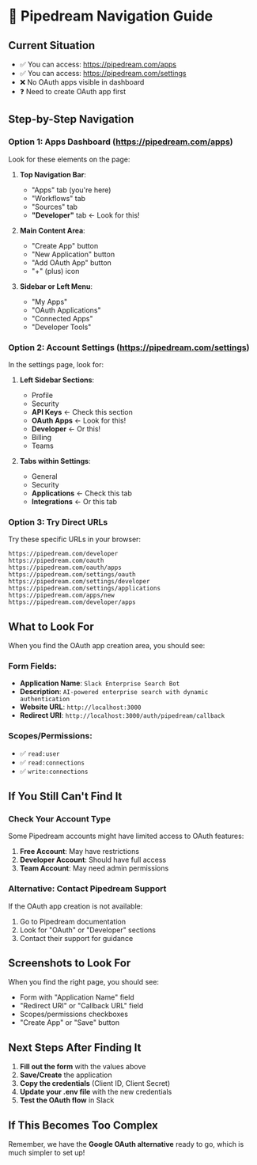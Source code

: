 # 🧭 Pipedream Navigation Guide

## Current Situation
- ✅ You can access: https://pipedream.com/apps
- ✅ You can access: https://pipedream.com/settings  
- ❌ No OAuth apps visible in dashboard
- ❓ Need to create OAuth app first

## Step-by-Step Navigation

### Option 1: Apps Dashboard (https://pipedream.com/apps)

Look for these elements on the page:

1. **Top Navigation Bar**:
   - "Apps" tab (you're here)
   - "Workflows" tab
   - "Sources" tab
   - **"Developer"** tab ← Look for this!

2. **Main Content Area**:
   - "Create App" button
   - "New Application" button
   - "Add OAuth App" button
   - "+" (plus) icon

3. **Sidebar or Left Menu**:
   - "My Apps"
   - "OAuth Applications" 
   - "Connected Apps"
   - "Developer Tools"

### Option 2: Account Settings (https://pipedream.com/settings)

In the settings page, look for:

1. **Left Sidebar Sections**:
   - Profile
   - Security
   - **API Keys** ← Check this section
   - **OAuth Apps** ← Look for this!
   - **Developer** ← Or this!
   - Billing
   - Teams

2. **Tabs within Settings**:
   - General
   - Security
   - **Applications** ← Check this tab
   - **Integrations** ← Or this tab

### Option 3: Try Direct URLs

Try these specific URLs in your browser:

```
https://pipedream.com/developer
https://pipedream.com/oauth
https://pipedream.com/oauth/apps
https://pipedream.com/settings/oauth
https://pipedream.com/settings/developer
https://pipedream.com/settings/applications
https://pipedream.com/apps/new
https://pipedream.com/developer/apps
```

## What to Look For

When you find the OAuth app creation area, you should see:

### Form Fields:
- **Application Name**: `Slack Enterprise Search Bot`
- **Description**: `AI-powered enterprise search with dynamic authentication`
- **Website URL**: `http://localhost:3000`
- **Redirect URI**: `http://localhost:3000/auth/pipedream/callback`

### Scopes/Permissions:
- ✅ `read:user`
- ✅ `read:connections` 
- ✅ `write:connections`

## If You Still Can't Find It

### Check Your Account Type
Some Pipedream accounts might have limited access to OAuth features:

1. **Free Account**: May have restrictions
2. **Developer Account**: Should have full access
3. **Team Account**: May need admin permissions

### Alternative: Contact Pipedream Support
If the OAuth app creation is not available:

1. Go to Pipedream documentation
2. Look for "OAuth" or "Developer" sections
3. Contact their support for guidance

## Screenshots to Look For

When you find the right page, you should see:
- Form with "Application Name" field
- "Redirect URI" or "Callback URL" field  
- Scopes/permissions checkboxes
- "Create App" or "Save" button

## Next Steps After Finding It

1. **Fill out the form** with the values above
2. **Save/Create** the application
3. **Copy the credentials** (Client ID, Client Secret)
4. **Update your .env file** with the new credentials
5. **Test the OAuth flow** in Slack

## If This Becomes Too Complex

Remember, we have the **Google OAuth alternative** ready to go, which is much simpler to set up!
